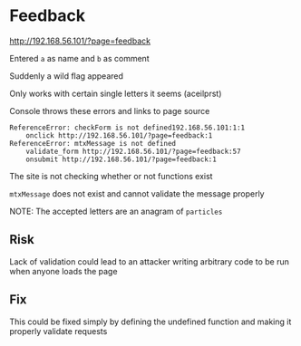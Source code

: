 # Feedback

http://192.168.56.101/?page=feedback

Entered `a` as name and `b` as comment

Suddenly a wild flag appeared

Only works with certain single letters it seems (aceilprst)

Console throws these errors and links to page source

```
ReferenceError: checkForm is not defined192.168.56.101:1:1
    onclick http://192.168.56.101/?page=feedback:1
ReferenceError: mtxMessage is not defined
    validate_form http://192.168.56.101/?page=feedback:57
    onsubmit http://192.168.56.101/?page=feedback:1
```

The site is not checking whether or not functions exist

`mtxMessage` does not exist and cannot validate the message properly

NOTE: The accepted letters are an anagram of `particles`

## Risk

Lack of validation could lead to an attacker writing arbitrary code to be run when anyone loads the page

## Fix

This could be fixed simply by defining the undefined function and making it properly validate requests
